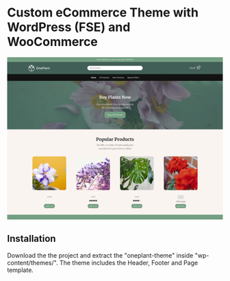 # Custom eCommerce Theme with WordPress (FSE) and WooCommerce

![GitHub Logo](https://github.com/RaddyTheBrand/OnePlant-WordPress-FSE-WooCommerce-Theme/blob/main/oneplant-theme/screenshot.png)

## Installation
Download the the project and extract the "oneplant-theme" inside "wp-content/themes/".
The theme includes the Header, Footer and Page template.
